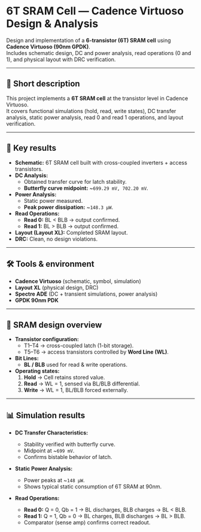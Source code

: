 # 6T SRAM Cell — Cadence Virtuoso Design & Analysis

Design and implementation of a **6-transistor (6T) SRAM cell** using **Cadence Virtuoso (90nm GPDK)**.  
Includes schematic design, DC and power analysis, read operations (0 and 1), and physical layout with DRC verification.

---

## 📌 Short description
This project implements a **6T SRAM cell** at the transistor level in Cadence Virtuoso.  
It covers functional simulations (hold, read, write states), DC transfer analysis, static power analysis, read 0 and read 1 operations, and layout verification.

---

## 📝 Key results
- **Schematic:** 6T SRAM cell built with cross-coupled inverters + access transistors.  
- **DC Analysis:**  
  - Obtained transfer curve for latch stability.  
  - **Butterfly curve midpoint:** ~`699.29 mV, 702.20 mV`.  
- **Power Analysis:**  
  - Static power measured.  
  - **Peak power dissipation:** ~`148.3 µW`.  
- **Read Operations:**  
  - **Read 0:** BL < BLB → output confirmed.  
  - **Read 1:** BL > BLB → output confirmed.  
- **Layout (Layout XL):** Completed SRAM layout.  
- **DRC:** Clean, no design violations.  

---

## 🛠 Tools & environment
- **Cadence Virtuoso** (schematic, symbol, simulation)  
- **Layout XL** (physical design, DRC)  
- **Spectre ADE** (DC + transient simulations, power analysis)  
- **GPDK 90nm PDK**  

---

## 📐 SRAM design overview
- **Transistor configuration:**  
  - T1–T4 → cross-coupled latch (1-bit storage).  
  - T5–T6 → access transistors controlled by **Word Line (WL)**.  
- **Bit Lines:**  
  - **BL / BLB** used for read & write operations.  
- **Operating states:**  
  1. **Hold** → Cell retains stored value.  
  2. **Read** → WL = 1, sensed via BL/BLB differential.  
  3. **Write** → WL = 1, BL/BLB forced externally.  

---

## 📊 Simulation results
- **DC Transfer Characteristics:**  
  - Stability verified with butterfly curve.  
  - Midpoint at ~`699 mV`.  
  - Confirms bistable behavior of latch.  

- **Static Power Analysis:**  
  - Power peaks at ~`148 µW`.  
  - Shows typical static consumption of 6T SRAM at 90nm.  

- **Read Operations:**  
  - **Read 0:** Q = 0, Qb = 1 → BL discharges, BLB charges → BL < BLB.  
  - **Read 1:** Q = 1, Qb = 0 → BL charges, BLB discharges → BL > BLB.  
  - Comparator (sense amp) confirms correct readout.  

